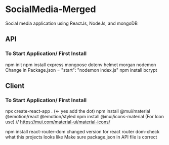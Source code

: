 # SocialMedia-Merged

Social media application using ReactJs, NodeJs, and mongoDB

## API
### To Start Application/ First Install
npm init
npm install express mongoose dotenv helmet morgan nodemon
Change in Package.json =  "start": "nodemon index.js"
npm install bcrypt


## Client
### To Start Application/ First Install
npx create-react-app . (<- yes add the dot) 
npm install @mui/material @emotion/react @emotion/styled
npm install @mui/icons-material (For Icon use) // https://mui.com/material-ui/material-icons/


npm install react-router-dom
changed version for react router dom-check what this projects looks like
Make sure package.json in API file is correct